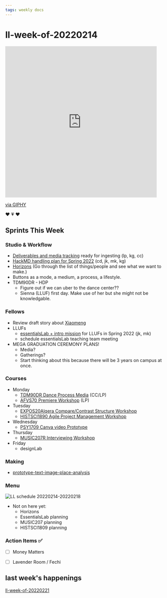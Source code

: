 ```yaml
---
tags: weekly docs
---
```


# ll-week-of-20220214 

<iframe src="https://giphy.com/embed/U1fqsxTb6w0O69St9F" width="480" height="480" frameBorder="0" class="giphy-embed" allowFullScreen></iframe><p><a href="https://giphy.com/gifs/dunkin-valentine-donuts-dunkin-U1fqsxTb6w0O69St9F">via GIPHY</a></p>

:hearts: :heartpulse: :hearts: 

## Sprints This Week

### Studio & Workflow
* [Deliverables and media tracking](https://hackmd.io/of1_XQW4SFGD3X5HweSKfw?edit) ready for ingesting (lp, kg, cc)
* [HackMD handling plan for Spring 2022](/SF2ew1_3QQ2bTFhSO0GFGQ) (cd, jk, mk, kg)
* [Horizons](https://hackmd.io/@ll-21-22/r1eVukX15/%2FfAUejH1kTsmhGYHzhp2kNg) (Go through the list of things/people and see what we want to make.)
* Buttons as a mode, a medium, a process, a lifestyle.
* TDM90DR - HDP
    * Figure out if we can uber to the dance center??
    * Sienna (LLUF) first day. Make use of her but she might not be knowledgable.
   


### Fellows
* Review draft story about [Xiaomeng](https://docs.google.com/document/d/1tZqLqy1h8O6yyTFTEYH0k6169wopSOr_RS7oMlzC4qU/edit)
* LLUFs
    * [essentialsLab + intro mission](/SUysK0EBRxSPY-RzPocIqQ) for LLUFs in Spring 2022 (jk, mk)
    * schedule essentialsLab teaching team meeting
* MEGA GRADUATION CEREMONY PLANS!
    * Media?
    * Gatherings?
    * Start thinking about this because there will be 3 years on campus at once.

### Courses
- Monday
    - [TDM90DR Dance Process Media](https://hackmd.io/CA3R4FIARHyGbzGXPCEPyg?both) (CC/LP)
    - [AFVS70 Premiere Workshop](https://hackmd.io/BRotKbGFQNy44uC8SEC4mQ?view) (LP)
- Tuesday
    - [EXPOS20Alqera Compare/Contrast Structure Workshop](https://hackmd.io/Ru-fUhBGSqSk_nJ4OSUHKA?both)
    - [HISTSCI1890 Agile Project Management Workshop](https://hackmd.io/qoZ5VM80T-64-vk4_QATag?both)
- Wednesday
    - [PSY1709 Canva video Prototype](https://hackmd.io/o9KS59qrQZiQZ4-QP4y-Cw?both)
- Thursday
    - [MUSIC207R Interviewing Workshop](https://hackmd.io/bW0DfZ1JS-q99vLXl69bjQ?view)
- Friday
    - designLab
    
### Making
* [prototype-text-image-place-analysis](/0pHPKU2nQAKJ3XeCnu7Rww)


### Menu
![LL schedule 20220214-20220218](https://files.slack.com/files-pri/T0HTW3H0V-F033GF1S20Y/screen_shot_2022-02-11_at_3.50.30_pm.png?pub_secret=80df4bed8a)
- Not on here yet:
    - Horizons
    - EssentialsLab planning
    - MUSIC207 planning
    - HISTSCI1809 planning





<!--### News
-->



### Action Items ✅ 
- [ ] Money Matters
- [ ] Lavender Room / Fechi


## last week's happenings

[ll-week-of-20220221](/lPMStkEBRzmOSoaGX3Gs5g)